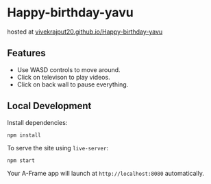 # Happy-birthday-yavu

hosted at [vivekrajput20.github.io/Happy-birthday-yavu](https://vivekrajput20.github.io/Happy-birthday-yavu/)

## Features

- Use WASD controls to move around.
- Click on televison to play videos.
- Click on back wall to pause everything.

## Local Development

Install dependencies:

```
npm install
```

To serve the site using `live-server`:

```
npm start
```

Your A-Frame app will launch at `http://localhost:8080` automatically.
